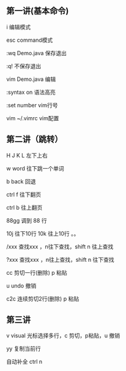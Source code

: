## 第一讲(基本命令)

i 编辑模式

esc command模式

:wq Demo.java 保存退出

:q! 不保存退出

vim Demo.java 编辑

:syntax on 语法高亮

:set number vim行号

vim ~/.vimrc  vim配置

## 第二讲（跳转）

H J K L 左下上右

w word 往下跳一个单词

b back 回退

ctrl f  往下翻页 	

ctrl b 往上翻页

88gg  调到 88 行

10j 往下10行  10k 往上10行  。。

/xxx  查找xxx ，n往下查找，shift n 往上查找

?xxx 查找xxx ，n往上查找，shift n 往下查找

cc 剪切一行(删除) p 粘贴

u undo 撤销

c2c 连续剪切2行(删除)  p 粘贴

## 第三讲

v visual  光标选择多行，c 剪切，p粘贴，u 撤销

yy 复制当前行  

自动补全 ctrl n